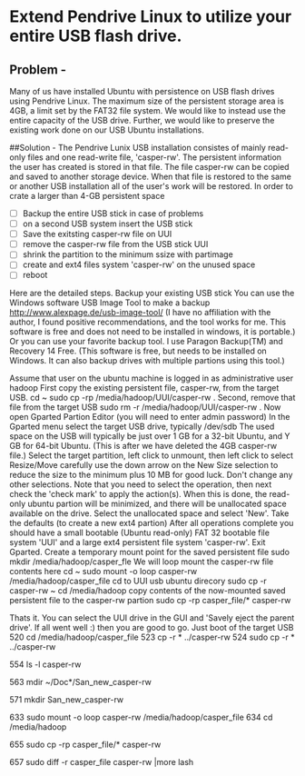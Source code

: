 # Extend Pendrive Linux to utilize your entire USB flash drive.

## Problem - 
Many of us have installed Ubuntu with persistence on USB flash drives using Pendrive Linux. The maximum size of the persistent storage area is 4GB, a limit set by the FAT32 file system. We would like to instead use the entire capacity of the USB drive. Further, we would like to preserve the existing work done on our USB Ubuntu installations.

##Solution -
The Pendrive Lunix USB installation consistes of mainly read-only files and one read-write file, 'casper-rw'. The persistent information the user has created is stored in that file.  The file casper-rw can be copied and saved to another storage device. When that file is restored to the same or another USB installation all of the user's work will be restored. In order to crate a larger than 4-GB persistent space
- [ ] Backup the entire USB stick in case of problems
- [ ] on a second USB system insert the USB stick
- [ ] Save the exitsting casper-rw file on UUI
- [ ] remove the casper-rw file from the USB stick UUI
- [ ] shrink the partition to the minimum ssize with partimage
- [ ] create and ext4 files system 'casper-rw' on the unused space
- [ ] reboot 

Here are the detailed steps.
Backup your existing USB stick
You can use the Windows software USB Image Tool to make a backup
http://www.alexpage.de/usb-image-tool/
(I have no affiliation with the author, I found positive recommendations, and the tool works for me.  This software is free and does not need to be installed in windows, it is portable.)
Or you can use your favorite backup tool. I use Paragon Backup(TM) and Recovery 14 Free. (This software is free, but needs to be installed on Windows. It can also backup drives with multiple partions using this tool.)

Assume that user on the ubuntu machine is logged  in as administrative user hadoop
First copy the existing persistent file, casper-rw, from the target USB.
cd ~
sudo cp -rp /media/hadoop/UUI/casper-rw .
Second, remove that file from the target USB 
sudo rm -r /media/hadoop/UUI/casper-rw .
Now open Gparted Partion Editor (you will need to enter admin password)
In the Gparted menu select the target USB drive, typically /dev/sdb 
The used space on the USB will typically be just over 1 GB for a 32-bit Ubuntu, and Y GB for 64-bit Ubuntu.   (This is after we have deleted the 4GB casper-rw file.)
Select the target partition, left click to unmount, then left click to select Resize/Move carefully use the down arrow on the New Size selection to reduce the size to the minimum plus 10 MB for good luck.  Don't change any other selections. Note that you need to select the operation, then next check the 'check mark' to apply the action(s).   When this is done, the read-only ubuntu partion will be minimized, and there will be unallocated space available on the drive.  Select the unallocated space and select 'New'. Take the defaults (to create a new ext4 partion) After all operations complete you should have a small bootable (Ubuntu read-only) FAT 32  bootable file system 'UUI' and a large ext4 persistent file system 'casper-rw'.  Exit Gparted.
Create a temporary mount point for the saved persistent file
sudo mkdir /media/hadoop/casper_fle
We will loop mount the casper-rw file contents here
cd ~ <to location of the saved casper-rw file from original installation>
sudo mount -o loop casper-rw /media/hadoop/casper_file
cd to UUI usb ubuntu direcory
sudo cp -r casper-rw ~
cd /media/hadoop
copy contents of the now-mounted saved persistent file to the casper-rw partion
sudo cp -rp casper_file/*  casper-rw

Thats it. You can select the UUI drive in the GUI and 'Savely eject the parent drive'. If all went well :) then you are good to go.  Just boot of the target USB
  520  cd /media/hadoop/casper_file
  523  cp -r * ../casper-rw
  524  sudo cp -r * ../casper-rw

  554  ls -l casper-rw

  563  mdir ~/Doc*/San_new_casper-rw

  571  mkdir San_new_casper-rw

  633  sudo mount -o loop casper-rw /media/hadoop/casper_file
  634  cd /media/hadoop

  655  sudo cp -rp casper_file/* casper-rw

  657  sudo diff -r casper_file casper-rw |more
  lash
